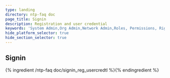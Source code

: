 ```yaml
---
type: landing
directory: ntp-faq doc
page_title: Signin
description: Registration and user credential
keywords: 'System Admin,Org Admin,Network Admin,Roles, Permissions, Rights'
hide_platform_selector: true
hide_section_selector: true
---
```

## Signin

{% ingredient /ntp-faq doc/signin_reg_usercredtl %}{% endingredient %}

